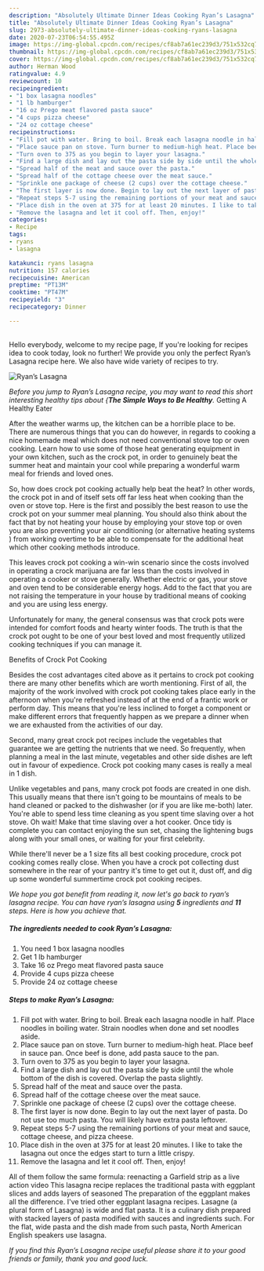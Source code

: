 ```yaml
---
description: "Absolutely Ultimate Dinner Ideas Cooking Ryan’s Lasagna"
title: "Absolutely Ultimate Dinner Ideas Cooking Ryan’s Lasagna"
slug: 2973-absolutely-ultimate-dinner-ideas-cooking-ryans-lasagna
date: 2020-07-23T06:54:55.495Z
image: https://img-global.cpcdn.com/recipes/cf8ab7a61ec239d3/751x532cq70/ryans-lasagna-recipe-main-photo.jpg
thumbnail: https://img-global.cpcdn.com/recipes/cf8ab7a61ec239d3/751x532cq70/ryans-lasagna-recipe-main-photo.jpg
cover: https://img-global.cpcdn.com/recipes/cf8ab7a61ec239d3/751x532cq70/ryans-lasagna-recipe-main-photo.jpg
author: Herman Wood
ratingvalue: 4.9
reviewcount: 10
recipeingredient:
- "1 box lasagna noodles"
- "1 lb hamburger"
- "16 oz Prego meat flavored pasta sauce"
- "4 cups pizza cheese"
- "24 oz cottage cheese"
recipeinstructions:
- "Fill pot with water. Bring to boil. Break each lasagna noodle in half. Place noodles in boiling water. Strain noodles when done and set noodles aside."
- "Place sauce pan on stove. Turn burner to medium-high heat. Place beef in sauce pan. Once beef is done, add pasta sauce to the pan."
- "Turn oven to 375 as you begin to layer your lasagna."
- "Find a large dish and lay out the pasta side by side until the whole bottom of the dish is covered. Overlap the pasta slightly."
- "Spread half of the meat and sauce over the pasta."
- "Spread half of the cottage cheese over the meat sauce."
- "Sprinkle one package of cheese (2 cups) over the cottage cheese."
- "The first layer is now done. Begin to lay out the next layer of pasta. Do not use too much pasta. You will likely have extra pasta leftover."
- "Repeat steps 5-7 using the remaining portions of your meat and sauce, cottage cheese, and pizza cheese."
- "Place dish in the oven at 375 for at least 20 minutes. I like to take the lasagna out once the edges start to turn a little crispy."
- "Remove the lasagna and let it cool off. Then, enjoy!"
categories:
- Recipe
tags:
- ryans
- lasagna

katakunci: ryans lasagna 
nutrition: 157 calories
recipecuisine: American
preptime: "PT13M"
cooktime: "PT47M"
recipeyield: "3"
recipecategory: Dinner

---
```

<br>
Hello everybody, welcome to my recipe page, If you're looking for recipes idea to cook today, look no further! We provide you only the perfect Ryan’s Lasagna recipe here. We also have wide variety of recipes to try.
<br>


![Ryan’s Lasagna](https://img-global.cpcdn.com/recipes/cf8ab7a61ec239d3/751x532cq70/ryans-lasagna-recipe-main-photo.jpg)

<i>Before you jump to Ryan’s Lasagna recipe, you may want to read this short interesting healthy tips about {<strong>The Simple Ways to Be Healthy</strong>.</i>
Getting A Healthy Eater


After the weather warms up, the kitchen can be a horrible place to be. There are numerous things that you can do however, in regards to cooking a nice homemade meal which does not need conventional stove top or oven cooking. Learn how to use some of those heat generating equipment in your own kitchen, such as the crock pot, in order to genuinely beat the summer heat and maintain your cool while preparing a wonderful warm meal for friends and loved ones.

So, how does crock pot cooking actually help beat the heat? In other words, the crock pot in and of itself sets off far less heat when cooking than the oven or stove top. Here is the first and possibly the best reason to use the crock pot on your summer meal planning. You should also think about the fact that by not heating your house by employing your stove top or oven you are also preventing your air conditioning (or alternative heating systems ) from working overtime to be able to compensate for the additional heat which other cooking methods introduce.

This leaves crock pot cooking a win-win scenario since the costs involved in operating a crock marijuana are far less than the costs involved in operating a cooker or stove generally. Whether electric or gas, your stove and oven tend to be considerable energy hogs. Add to the fact that you are not raising the temperature in your house by traditional means of cooking and you are using less energy.

Unfortunately for many, the general consensus was that crock pots were intended for comfort foods and hearty winter foods.  The truth is that the crock pot ought to be one of your best loved and most frequently utilized cooking techniques if you can manage it.  

Benefits of Crock Pot Cooking

Besides the cost advantages cited above as it pertains to crock pot cooking there are many other benefits which are worth mentioning. First of all, the majority of the work involved with crock pot cooking takes place early in the afternoon when you're refreshed instead of at the end of a frantic work or perform day. This means that you're less inclined to forget a component or make different errors that frequently happen as we prepare a dinner when we are exhausted from the activities of our day.

Second, many great crock pot recipes include the vegetables that guarantee we are getting the nutrients that we need. So frequently, when planning a meal in the last minute, vegetables and other side dishes are left out in favour of expedience. Crock pot cooking many cases is really a meal in 1 dish.

 Unlike vegetables and pans, many crock pot foods are created in one dish. This usually means that there isn't going to be mountains of meals to be hand cleaned or packed to the dishwasher (or if you are like me-both) later. You're able to spend less time cleaning as you spent time slaving over a hot stove. Oh wait! Make that time slaving over a hot cooker. Once tidy is complete you can contact enjoying the sun set, chasing the lightening bugs along with your small ones, or waiting for your first celebrity.

While there'll never be a 1 size fits all best cooking procedure, crock pot cooking comes really close. When you have a crock pot collecting dust somewhere in the rear of your pantry it's time to get out it, dust off, and dig up some wonderful summertime crock pot cooking recipes.


<i>We hope you got benefit from reading it, now let's go back to ryan’s lasagna recipe. You can have ryan’s lasagna using <strong>5</strong> ingredients and <strong>11</strong> steps. Here is how you achieve that.
</i>

##### The ingredients needed to cook Ryan’s Lasagna:

1. You need 1 box lasagna noodles
1. Get 1 lb hamburger
1. Take 16 oz Prego meat flavored pasta sauce
1. Provide 4 cups pizza cheese
1. Provide 24 oz cottage cheese


##### Steps to make Ryan’s Lasagna:

1. Fill pot with water. Bring to boil. Break each lasagna noodle in half. Place noodles in boiling water. Strain noodles when done and set noodles aside.
1. Place sauce pan on stove. Turn burner to medium-high heat. Place beef in sauce pan. Once beef is done, add pasta sauce to the pan.
1. Turn oven to 375 as you begin to layer your lasagna.
1. Find a large dish and lay out the pasta side by side until the whole bottom of the dish is covered. Overlap the pasta slightly.
1. Spread half of the meat and sauce over the pasta.
1. Spread half of the cottage cheese over the meat sauce.
1. Sprinkle one package of cheese (2 cups) over the cottage cheese.
1. The first layer is now done. Begin to lay out the next layer of pasta. Do not use too much pasta. You will likely have extra pasta leftover.
1. Repeat steps 5-7 using the remaining portions of your meat and sauce, cottage cheese, and pizza cheese.
1. Place dish in the oven at 375 for at least 20 minutes. I like to take the lasagna out once the edges start to turn a little crispy.
1. Remove the lasagna and let it cool off. Then, enjoy!


All of them follow the same formula: reenacting a Garfield strip as a live action video This lasagna recipe replaces the traditional pasta with eggplant slices and adds layers of seasoned The preparation of the eggplant makes all the difference. I&#39;ve tried other eggplant lasagna recipes. Lasagne (a plural form of Lasagna) is wide and flat pasta. It is a culinary dish prepared with stacked layers of pasta modified with sauces and ingredients such. For the flat, wide pasta and the dish made from such pasta, North American English speakers use lasagna. 

<i>If you find this Ryan’s Lasagna recipe useful please share it to your good friends or family, thank you and good luck.</i>
